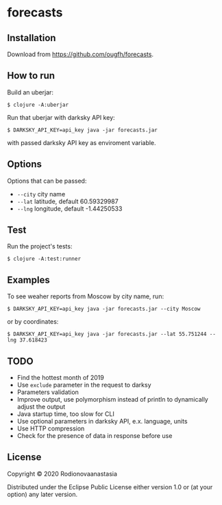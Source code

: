 # forecasts

## Installation

Download from https://github.com/ougfh/forecasts.

## How to run

Build an uberjar:

    $ clojure -A:uberjar

Run that uberjar with darksky API key:

    $ DARKSKY_API_KEY=api_key java -jar forecasts.jar

with passed darksky API key as enviroment variable.

## Options

Options that can be passed:

- `--city` city name
- `--lat` latitude, default 60.59329987
- `--lng` longitude, default -1.44250533

## Test

Run the project's tests:

    $ clojure -A:test:runner

## Examples

To see weaher reports from Moscow by city name, run:

    $ DARKSKY_API_KEY=api_key java -jar forecasts.jar --city Moscow

or by coordinates:

    $ DARKSKY_API_KEY=api_key java -jar forecasts.jar --lat 55.751244 --lng 37.618423

## TODO

- Find the hottest month of 2019
- Use `exclude` parameter in the request to darksy
- Parameters validation
- Improve output, use polymorphism instead of println to dynamically adjust the output
- Java startup time, too slow for CLI
- Use optional parameters in darksky API, e.x. language, units
- Use HTTP compression
- Check for the presence of data in response before use

## License

Copyright © 2020 Rodionovaanastasia

Distributed under the Eclipse Public License either version 1.0 or (at
your option) any later version.
